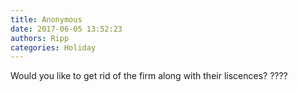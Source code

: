 ```yaml
---
title: Anonymous
date: 2017-06-05 13:52:23
authors: Ripp
categories: Holiday
---
```


 Would you like to get rid of the firm along with their liscences? ????